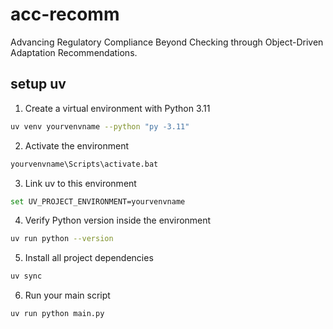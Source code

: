# acc-recomm
Advancing Regulatory Compliance Beyond Checking through Object-Driven Adaptation Recommendations.

## setup uv 
1. Create a virtual environment with Python 3.11
```bash
uv venv yourvenvname --python "py -3.11"
```

2. Activate the environment
```bash
yourvenvname\Scripts\activate.bat
```

3. Link uv to this environment
```bash
set UV_PROJECT_ENVIRONMENT=yourvenvname
```

4. Verify Python version inside the environment
```bash
uv run python --version
```

5. Install all project dependencies
```bash
uv sync
```

6. Run your main script
```bash
uv run python main.py
```

